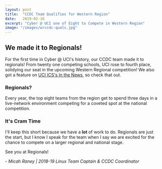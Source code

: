 ```yaml
---
layout: post
title:  "CCDC Team Qualifies for Western Region"
date:   2019-02-16
excerpt: "Cyber @ UCI one of Eight to Compete in Western Region"
image: "/images/wrccdc-quals.jpg"
---
```


## We made it to Regionals!
For the first time in Cyber @ UCI's history, our CCDC team made it to regionals!
From twenty one competing schools, UCI rose to fourth place, solidying our seat
in the upcoming Western Regional competition! We also got a feature on [UCI ICS's
In the News](https://www.ics.uci.edu/community/news/view_news?id=1499), so check that out.

### Regionals?
Every year, the top eight teams from the region get to spend three days in a
live-network environment competing for a coveted spot at the national competition.

### It's Cram Time
I'll keep this short because we have a **lot** of work to do. Regionals are just the start,
but I know I speak for the team when I say we are excited for the chance to compete on a larger
regional and national stage.

See you at Regionals!

\- *Micah Raney \| 2018-19 Linux Team Captain & CCDC Coordinator*
